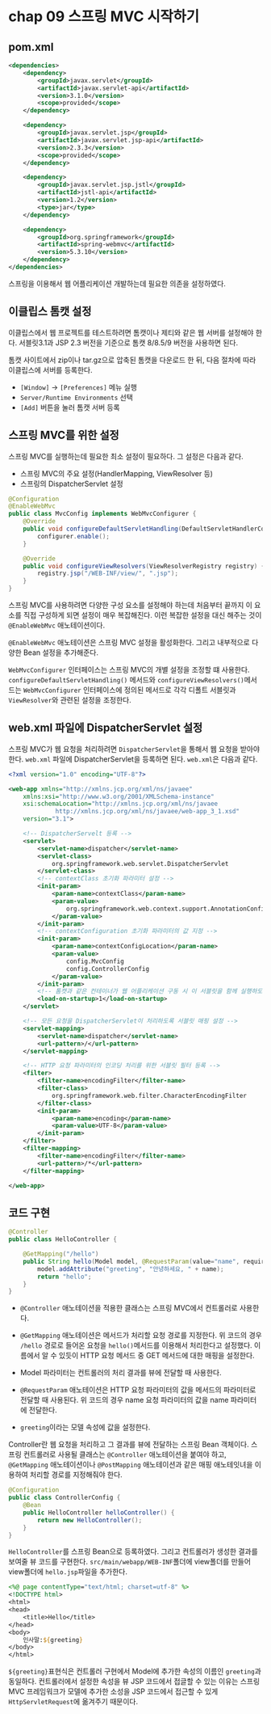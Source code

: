 # chap 09 스프링 MVC 시작하기

## pom.xml

```xml
<dependencies>
    <dependency>
        <groupId>javax.servlet</groupId>
        <artifactId>javax.servlet-api</artifactId>
        <version>3.1.0</version>
        <scope>provided</scope>
    </dependency>

    <dependency>
        <groupId>javax.servlet.jsp</groupId>
        <artifactId>javax.servlet.jsp-api</artifactId>
        <version>2.3.3</version>
        <scope>provided</scope>
    </dependency>

    <dependency>
        <groupId>javax.servlet.jsp.jstl</groupId>
        <artifactId>jstl-api</artifactId>
        <version>1.2</version>
        <type>jar</type>
    </dependency>

    <dependency>
        <groupId>org.springframework</groupId>
        <artifactId>spring-webmvc</artifactId>
        <version>5.3.10</version>
    </dependency>
</dependencies>
```

스프링을 이용해서 웹 어플리케이션 개발하는데 필요한 의존을 설정하였다.

## 이클립스 톰캣 설정

이클립스에서 웹 프로젝트를 테스트하려면 톰캣이나 제티와 같은 웹 서버를 설정해야 한다. 서블릿3.1과 JSP 2.3 버전을 기준으로 톰캣 8/8.5/9 버전을 사용하면 된다.

톰캣 사이트에서 zip이나 tar.gz으로 압축된 톰캣을 다운로드 한 뒤, 다음 절차에 따라 이클립스에 서버를 등록한다.

- `[Window]` -> `[Preferences]` 메뉴 실행
- `Server/Runtime Environments` 선택
- `[Add]` 버튼을 눌러 톰캣 서버 등록

## 스프링 MVC를 위한 설정

스프링 MVC를 실행하는데 필요한 최소 설정이 필요하다. 그 설정은 다음과 같다.

- 스프링 MVC의 주요 설정(HandlerMapping, ViewResolver 등)
- 스프링의 DispatcherServlet 설정

```java
@Configuration
@EnableWebMvc
public class MvcConfig implements WebMvcConfigurer {
	@Override
	public void configureDefaultServletHandling(DefaultServletHandlerConfigurer configurer) {
		configurer.enable();
	}

	@Override
	public void configureViewResolvers(ViewResolverRegistry registry) {
		registry.jsp("/WEB-INF/view/", ".jsp");
	}
}
```
스프링 MVC를 사용하려면 다양한 구성 요소를 설정해야 하는데 처음부터 끝까지 이 요소를 직접 구성하게 되면 설정이 매우 복잡해진다. 이런 복잡한 설정을 대신 해주는 것이 `@EnableWebMvc` 애노테이션이다. 

`@EnableWebMvc` 애노테이션은 스프링 MVC 설정을 활성화한다. 그리고 내부적으로 다양한 Bean 설정을 추가해준다. 

`WebMvcConfigurer` 인터페이스는 스프링 MVC의 개별 설정을 조정할 떄 사용한다. `configureDefaultServletHandling()` 메서드와 `configureViewResolvers()`메서드는 `WebMvcConfigurer` 인터페이스에 정의된 메서드로 각각 디폴트 서블릿과 `ViewResolver`와 관련된 설정을 조정한다. 

## web.xml 파일에 DispatcherServlet 설정

스프링 MVC가 웹 요청을 처리하려면 `DispatcherServlet`을 통해서 웹 요청을 받아야 한다. `web.xml` 파일에 DispatcherServlet을 등록하면 된다. `web.xml`은 다음과 같다.

```xml
<?xml version="1.0" encoding="UTF-8"?>

<web-app xmlns="http://xmlns.jcp.org/xml/ns/javaee" 
	xmlns:xsi="http://www.w3.org/2001/XMLSchema-instance"
	xsi:schemaLocation="http://xmlns.jcp.org/xml/ns/javaee 
             http://xmlns.jcp.org/xml/ns/javaee/web-app_3_1.xsd"
	version="3.1">

	<!-- DispatcherServelt 등록 -->
	<servlet>
		<servlet-name>dispatcher</servlet-name>
		<servlet-class>
			org.springframework.web.servlet.DispatcherServlet
		</servlet-class>
		<!-- contextClass 초기화 파라미터 설정 -->
		<init-param>
			<param-name>contextClass</param-name>
			<param-value>
				org.springframework.web.context.support.AnnotationConfigWebApplicationContext
			</param-value>
		</init-param>
		<!-- contextConfiguration 초기화 파라미터의 값 지정 -->
		<init-param>
			<param-name>contextConfigLocation</param-name>
			<param-value>
				config.MvcConfig
				config.ControllerConfig
			</param-value>
		</init-param>
		<!-- 톰캣과 같은 컨테이너가 웹 어플리케이션 구동 시 이 서블릿을 함께 실행하도록 설정 -->
		<load-on-startup>1</load-on-startup>
	</servlet>

	<!-- 모든 요청을 DispatcherServlet이 처리하도록 서블릿 매핑 설정 -->
	<servlet-mapping>
		<servlet-name>dispatcher</servlet-name>
		<url-pattern>/</url-pattern>
	</servlet-mapping>

	<!-- HTTP 요청 파라미터의 인코딩 처리를 위한 서블릿 필터 등록 -->
	<filter>
		<filter-name>encodingFilter</filter-name>
		<filter-class>
			org.springframework.web.filter.CharacterEncodingFilter
		</filter-class>
		<init-param>
			<param-name>encoding</param-name>
			<param-value>UTF-8</param-value>
		</init-param>
	</filter>
	<filter-mapping>
		<filter-name>encodingFilter</filter-name>
		<url-pattern>/*</url-pattern>
	</filter-mapping>

</web-app>
```

## 코드 구현

```java
@Controller
public class HelloController {

	@GetMapping("/hello")
	public String hello(Model model, @RequestParam(value="name", required=false) String name) {
		model.addAttribute("greeting", "안녕하세요, " + name);
		return "hello";
	}
}
```

- `@Controller` 애노테이션을 적용한 클래스는 스프링 MVC에서 컨트롤러로 사용한다.

- `@GetMapping` 애노테이션은 메서드가 처리할 요청 경로를 지정한다. 위 코드의 경우 `/hello` 경로로 들어온 요청을 `hello()`메서드를 이용해서 처리한다고 설정했다. 이름에서 알 수 있듯이 HTTP 요청 메서드 중 GET 메서드에 대한 매핑을 설정한다.

- Model 파라미터는 컨트롤러의 처리 결과를 뷰에 전달할 때 사용한다.

- `@RequestParam` 애노테이션은 HTTP 요청 파라미터의 값을 메서드의 파라미터로 전달할 때 사용된다. 위 코드의 경우 name 요청 파라미터의 값을 name 파라미터에 전달한다. 

- `greeting`이라는 모델 속성에 값을 설정한다.

Controller란 웹 요청을 처리하고 그 결과를 뷰에 전달하는 스프링 Bean 객체이다. 스프링 컨트롤러로 사용될 클래스는 `@Controller` 애노테이션을 붙여야 하고, `@GetMapping` 애노테이션이나 `@PostMapping` 애노테이션과 같은 매핑 애노테잇녀을 이용하여 처리할 경로를 지정해줘야 한다.

```java
@Configuration
public class ControllerConfig {
	@Bean
	public HelloController helloController() {
		return new HelloController();
	}
}
```
`HelloController`를 스프링 Bean으로 등록하였다. 그리고 컨트롤러가 생성한 결과를 보여줄 뷰 코드를 구현한다. `src/main/webapp/WEB-INF`폴더에 view폴더를 만들어 view폴더에 `hello.jsp`파일을 추가한다.

```jsp
<%@ page contentType="text/html; charset=utf-8" %>
<!DOCTYPE html>
<html>
<head>
	<title>Hello</title>
</head>
<body>
	인사말:${greeting}
</body>
</html>
```

`${greeting}`표현식은 컨트롤러 구현에서 Model에 추가한 속성의 이름인 `greeting`과 동일하다. 컨트롤러에서 설정한 속성을 뷰 JSP 코드에서 접글할 수 있는 이유는 스프링 MVC 프레임워크가 모델에 추가한 소성을 JSP 코드에서 접근할 수 있게 `HttpServletRequest`에 옮겨주기 때문이다.
